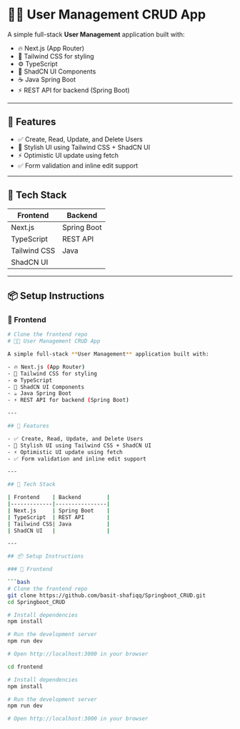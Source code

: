 # 🧑‍💻 User Management CRUD App

A simple full-stack **User Management** application built with:

- 🔥 Next.js (App Router)
- 🎨 Tailwind CSS for styling
- ⚙️ TypeScript
- 🧪 ShadCN UI Components
- ☕ Java Spring Boot
- ⚡ REST API for backend (Spring Boot)

---

## 🚀 Features

- ✅ Create, Read, Update, and Delete Users
- 💅 Stylish UI using Tailwind CSS + ShadCN UI
- ⚡ Optimistic UI update using fetch
- ✅ Form validation and inline edit support

---

## 🧰 Tech Stack

| Frontend    | Backend        |
|-------------|----------------|
| Next.js     | Spring Boot    |
| TypeScript  | REST API       |
| Tailwind CSS| Java           |
| ShadCN UI   |                |

---

## 📦 Setup Instructions

### 🔧 Frontend

```bash
# Clone the frontend repo
# 🧑‍💻 User Management CRUD App

A simple full-stack **User Management** application built with:

- 🔥 Next.js (App Router)
- 🎨 Tailwind CSS for styling
- ⚙️ TypeScript
- 🧪 ShadCN UI Components
- ☕ Java Spring Boot
- ⚡ REST API for backend (Spring Boot)

---

## 🚀 Features

- ✅ Create, Read, Update, and Delete Users
- 💅 Stylish UI using Tailwind CSS + ShadCN UI
- ⚡ Optimistic UI update using fetch
- ✅ Form validation and inline edit support

---

## 🧰 Tech Stack

| Frontend    | Backend        |
|-------------|----------------|
| Next.js     | Spring Boot    |
| TypeScript  | REST API       |
| Tailwind CSS| Java           |
| ShadCN UI   |                |

---

## 📦 Setup Instructions

### 🔧 Frontend

```bash
# Clone the frontend repo
git clone https://github.com/basit-shafiqq/Springboot_CRUD.git
cd Springboot_CRUD

# Install dependencies
npm install

# Run the development server
npm run dev

# Open http://localhost:3000 in your browser

cd frontend

# Install dependencies
npm install

# Run the development server
npm run dev

# Open http://localhost:3000 in your browser
